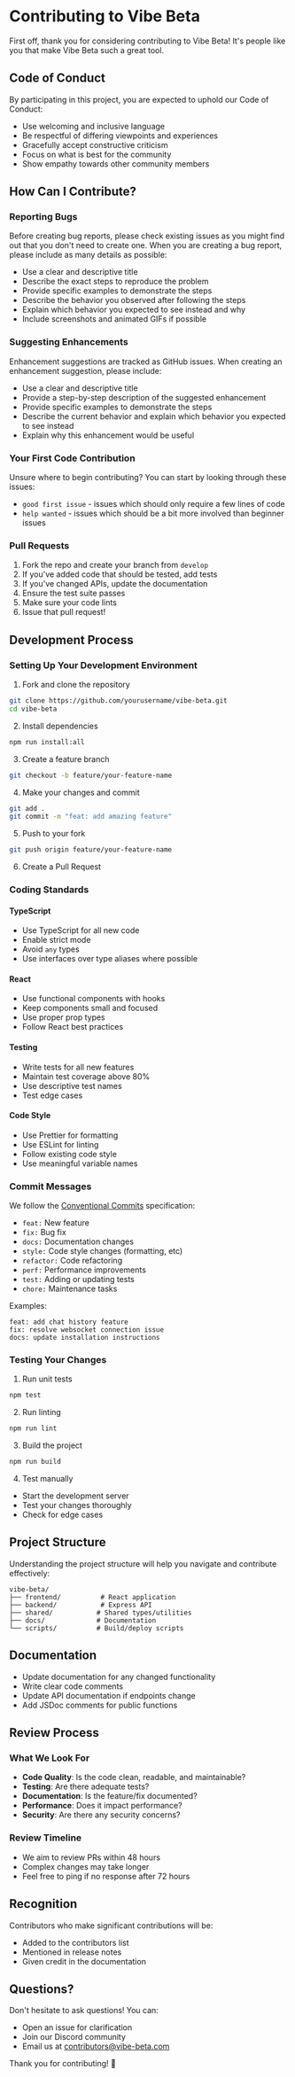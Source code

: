 # Contributing to Vibe Beta

First off, thank you for considering contributing to Vibe Beta! It's people like you that make Vibe Beta such a great tool.

## Code of Conduct

By participating in this project, you are expected to uphold our Code of Conduct:

- Use welcoming and inclusive language
- Be respectful of differing viewpoints and experiences
- Gracefully accept constructive criticism
- Focus on what is best for the community
- Show empathy towards other community members

## How Can I Contribute?

### Reporting Bugs

Before creating bug reports, please check existing issues as you might find out that you don't need to create one. When you are creating a bug report, please include as many details as possible:

- Use a clear and descriptive title
- Describe the exact steps to reproduce the problem
- Provide specific examples to demonstrate the steps
- Describe the behavior you observed after following the steps
- Explain which behavior you expected to see instead and why
- Include screenshots and animated GIFs if possible

### Suggesting Enhancements

Enhancement suggestions are tracked as GitHub issues. When creating an enhancement suggestion, please include:

- Use a clear and descriptive title
- Provide a step-by-step description of the suggested enhancement
- Provide specific examples to demonstrate the steps
- Describe the current behavior and explain which behavior you expected to see instead
- Explain why this enhancement would be useful

### Your First Code Contribution

Unsure where to begin contributing? You can start by looking through these issues:

- `good first issue` - issues which should only require a few lines of code
- `help wanted` - issues which should be a bit more involved than beginner issues

### Pull Requests

1. Fork the repo and create your branch from `develop`
2. If you've added code that should be tested, add tests
3. If you've changed APIs, update the documentation
4. Ensure the test suite passes
5. Make sure your code lints
6. Issue that pull request!

## Development Process

### Setting Up Your Development Environment

1. Fork and clone the repository
```bash
git clone https://github.com/yourusername/vibe-beta.git
cd vibe-beta
```

2. Install dependencies
```bash
npm run install:all
```

3. Create a feature branch
```bash
git checkout -b feature/your-feature-name
```

4. Make your changes and commit
```bash
git add .
git commit -m "feat: add amazing feature"
```

5. Push to your fork
```bash
git push origin feature/your-feature-name
```

6. Create a Pull Request

### Coding Standards

#### TypeScript
- Use TypeScript for all new code
- Enable strict mode
- Avoid `any` types
- Use interfaces over type aliases where possible

#### React
- Use functional components with hooks
- Keep components small and focused
- Use proper prop types
- Follow React best practices

#### Testing
- Write tests for all new features
- Maintain test coverage above 80%
- Use descriptive test names
- Test edge cases

#### Code Style
- Use Prettier for formatting
- Use ESLint for linting
- Follow existing code style
- Use meaningful variable names

### Commit Messages

We follow the [Conventional Commits](https://www.conventionalcommits.org/) specification:

- `feat:` New feature
- `fix:` Bug fix
- `docs:` Documentation changes
- `style:` Code style changes (formatting, etc)
- `refactor:` Code refactoring
- `perf:` Performance improvements
- `test:` Adding or updating tests
- `chore:` Maintenance tasks

Examples:
```
feat: add chat history feature
fix: resolve websocket connection issue
docs: update installation instructions
```

### Testing Your Changes

1. Run unit tests
```bash
npm test
```

2. Run linting
```bash
npm run lint
```

3. Build the project
```bash
npm run build
```

4. Test manually
- Start the development server
- Test your changes thoroughly
- Check for edge cases

## Project Structure

Understanding the project structure will help you navigate and contribute effectively:

```
vibe-beta/
├── frontend/          # React application
├── backend/           # Express API
├── shared/           # Shared types/utilities
├── docs/             # Documentation
└── scripts/          # Build/deploy scripts
```

## Documentation

- Update documentation for any changed functionality
- Write clear code comments
- Update API documentation if endpoints change
- Add JSDoc comments for public functions

## Review Process

### What We Look For

- **Code Quality**: Is the code clean, readable, and maintainable?
- **Testing**: Are there adequate tests?
- **Documentation**: Is the feature/fix documented?
- **Performance**: Does it impact performance?
- **Security**: Are there any security concerns?

### Review Timeline

- We aim to review PRs within 48 hours
- Complex changes may take longer
- Feel free to ping if no response after 72 hours

## Recognition

Contributors who make significant contributions will be:
- Added to the contributors list
- Mentioned in release notes
- Given credit in the documentation

## Questions?

Don't hesitate to ask questions! You can:
- Open an issue for clarification
- Join our Discord community
- Email us at contributors@vibe-beta.com

Thank you for contributing! 🎉